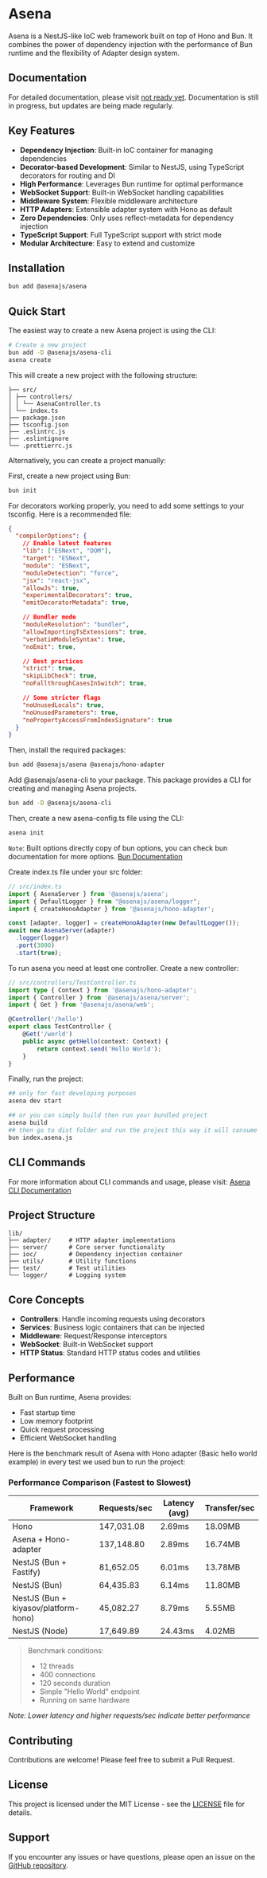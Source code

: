# Asena

Asena is a NestJS-like IoC web framework built on top of Hono and Bun. It combines the power of dependency injection
with the performance of Bun runtime and the flexibility of Adapter design system.

## Documentation

For detailed documentation, please visit [not ready yet](https://asena.sh). Documentation is still in progress, but updates are being made regularly.

## Key Features

- **Dependency Injection**: Built-in IoC container for managing dependencies
- **Decorator-based Development**: Similar to NestJS, using TypeScript decorators for routing and DI
- **High Performance**: Leverages Bun runtime for optimal performance
- **WebSocket Support**: Built-in WebSocket handling capabilities
- **Middleware System**: Flexible middleware architecture
- **HTTP Adapters**: Extensible adapter system with Hono as default
- **Zero Dependencies**: Only uses reflect-metadata for dependency injection
- **TypeScript Support**: Full TypeScript support with strict mode
- **Modular Architecture**: Easy to extend and customize

## Installation

```bash
bun add @asenajs/asena
```

## Quick Start

The easiest way to create a new Asena project is using the CLI:

```bash
# Create a new project
bun add -D @asenajs/asena-cli
asena create
```

This will create a new project with the following structure:
```
├── src/
│ ├── controllers/
│ │ └── AsenaController.ts
│ └── index.ts
├── package.json
├── tsconfig.json
├── .eslintrc.js
├── .eslintignore
└── .prettierrc.js
```

Alternatively, you can create a project manually:

First, create a new project using Bun:

```bash
bun init
```

For decorators working properly, you need to add some settings to your tsconfig. Here is a recommended file:

```json
{
  "compilerOptions": {
    // Enable latest features
    "lib": ["ESNext", "DOM"],
    "target": "ESNext",
    "module": "ESNext",
    "moduleDetection": "force",
    "jsx": "react-jsx",
    "allowJs": true,
    "experimentalDecorators": true,
    "emitDecoratorMetadata": true,

    // Bundler mode
    "moduleResolution": "bundler",
    "allowImportingTsExtensions": true,
    "verbatimModuleSyntax": true,
    "noEmit": true,

    // Best practices
    "strict": true,
    "skipLibCheck": true,
    "noFallthroughCasesInSwitch": true,

    // Some stricter flags
    "noUnusedLocals": true,
    "noUnusedParameters": true,
    "noPropertyAccessFromIndexSignature": true
  }
}
```

Then, install the required packages:

```bash
bun add @asenajs/asena @asenajs/hono-adapter 
```

Add @asenajs/asena-cli to your package. This package provides a CLI for creating and managing Asena projects.

```bash
bun add -D @asenajs/asena-cli
```

Then, create a new asena-config.ts file using the CLI:

```bash
asena init
```

`Note`: Built options directly copy of bun options, you can check bun documentation for more
options. [Bun Documentation](https://bun.sh/docs/bundler#reference)

Create index.ts file under your src folder:

```typescript
// src/index.ts
import { AsenaServer } from '@asenajs/asena';
import { DefaultLogger } from "@asenajs/asena/logger";
import { createHonoAdapter } from '@asenajs/hono-adapter';

const [adapter, logger] = createHonoAdapter(new DefaultLogger());
await new AsenaServer(adapter)
  .logger(logger)
  .port(3000)
  .start(true);
```

To run asena you need at least one controller. Create a new controller:

```typescript
// src/controllers/TestController.ts
import type { Context } from '@asenajs/hono-adapter';
import { Controller } from '@asenajs/asena/server';
import { Get } from '@asenajs/asena/web';

@Controller('/hello')
export class TestController {
    @Get('/world')
    public async getHello(context: Context) {
        return context.send('Hello World');
    }
}
```

Finally, run the project:

```bash
## only for fast developing purposes
asena dev start
```

```bash
## or you can simply build then run your bundled project
asena build
## then go to dist folder and run the project this way it will consume less memory and it will be faster.
bun index.asena.js
```

## CLI Commands

For more information about CLI commands and usage, please visit:
[Asena CLI Documentation](https://github.com/AsenaJs/Asena-cli/blob/master/README.md)


## Project Structure

```
lib/
├── adapter/     # HTTP adapter implementations
├── server/      # Core server functionality
├── ioc/         # Dependency injection container
├── utils/       # Utility functions
├── test/        # Test utilities
└── logger/      # Logging system
```

## Core Concepts

- **Controllers**: Handle incoming requests using decorators
- **Services**: Business logic containers that can be injected
- **Middleware**: Request/Response interceptors
- **WebSocket**: Built-in WebSocket support
- **HTTP Status**: Standard HTTP status codes and utilities

## Performance

Built on Bun runtime, Asena provides:

- Fast startup time
- Low memory footprint
- Quick request processing
- Efficient WebSocket handling

Here is the benchmark result of Asena with Hono adapter (Basic hello world example) in every test we used bun to run
the project:

### Performance Comparison (Fastest to Slowest)

| Framework                            | Requests/sec | Latency (avg) | Transfer/sec |
| ------------------------------------ | ------------ | ------------- | ------------ |
| Hono                                 | 147,031.08   | 2.69ms        | 18.09MB      |
| Asena + Hono-adapter                 | 137,148.80   | 2.89ms        | 16.74MB      |
| NestJS (Bun + Fastify)               | 81,652.05    | 6.01ms        | 13.78MB      |
| NestJS (Bun)                         | 64,435.83    | 6.14ms        | 11.80MB      |
| NestJS (Bun + kiyasov/platform-hono) | 45,082.27    | 8.79ms        | 5.55MB       |
| NestJS (Node)                        | 17,649.89    | 24.43ms       | 4.02MB       |

> Benchmark conditions:
>
> - 12 threads
> - 400 connections
> - 120 seconds duration
> - Simple "Hello World" endpoint
> - Running on same hardware

_Note: Lower latency and higher requests/sec indicate better performance_

## Contributing

Contributions are welcome! Please feel free to submit a Pull Request.

## License

This project is licensed under the MIT License - see the [LICENSE](LICENSE) file for details.

## Support

If you encounter any issues or have questions, please open an issue on the [GitHub repository](https://github.com/AsenaJs/Asena/issues).
